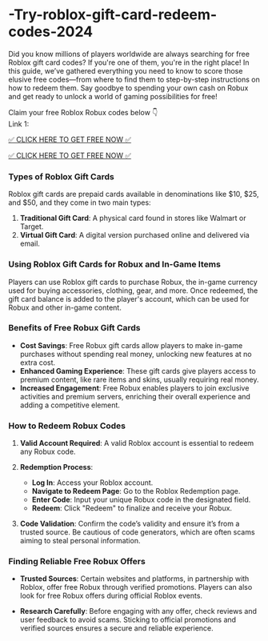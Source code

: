 # -Try-roblox-gift-card-redeem-codes-2024

Did you know millions of players worldwide are always searching for free Roblox gift card codes? If you're one of them, you're in the right place! In this guide, we’ve gathered everything you need to know to score those elusive free codes—from where to find them to step-by-step instructions on how to redeem them. Say goodbye to spending your own cash on Robux and get ready to unlock a world of gaming possibilities for free!

Claim your free Roblox Robux codes below 👇  
Link 1:

[✅ CLICK HERE TO GET FREE NOW ✅](https://fast.bestclickoffer.xyz/roblox.html)

[✅ CLICK HERE TO GET FREE NOW ✅](https://fast.bestclickoffer.xyz/roblox.html)


### Types of Roblox Gift Cards
Roblox gift cards are prepaid cards available in denominations like $10, $25, and $50, and they come in two main types:

1. **Traditional Gift Card**: A physical card found in stores like Walmart or Target.
2. **Virtual Gift Card**: A digital version purchased online and delivered via email.

### Using Roblox Gift Cards for Robux and In-Game Items
Players can use Roblox gift cards to purchase Robux, the in-game currency used for buying accessories, clothing, gear, and more. Once redeemed, the gift card balance is added to the player's account, which can be used for Robux and other in-game content.

### Benefits of Free Robux Gift Cards

- **Cost Savings**: Free Robux gift cards allow players to make in-game purchases without spending real money, unlocking new features at no extra cost.
- **Enhanced Gaming Experience**: These gift cards give players access to premium content, like rare items and skins, usually requiring real money.
- **Increased Engagement**: Free Robux enables players to join exclusive activities and premium servers, enriching their overall experience and adding a competitive element.

### How to Redeem Robux Codes

1. **Valid Account Required**: A valid Roblox account is essential to redeem any Robux code.
   
2. **Redemption Process**:
   - **Log In**: Access your Roblox account.
   - **Navigate to Redeem Page**: Go to the Roblox Redemption page.
   - **Enter Code**: Input your unique Robux code in the designated field.
   - **Redeem**: Click "Redeem" to finalize and receive your Robux.

3. **Code Validation**: Confirm the code’s validity and ensure it’s from a trusted source. Be cautious of code generators, which are often scams aiming to steal personal information.

### Finding Reliable Free Robux Offers

- **Trusted Sources**: Certain websites and platforms, in partnership with Roblox, offer free Robux through verified promotions. Players can also look for free Robux offers during official Roblox events.
  
- **Research Carefully**: Before engaging with any offer, check reviews and user feedback to avoid scams. Sticking to official promotions and verified sources ensures a secure and reliable experience.

